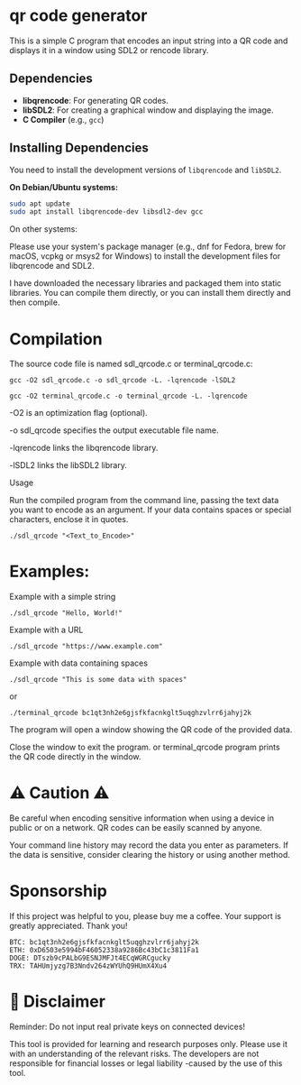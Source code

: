 # qr code generator

This is a simple C program that encodes an input string into a QR code and displays it in a window using SDL2 or rencode library.

## Dependencies

*   **libqrencode**: For generating QR codes.
*   **libSDL2**: For creating a graphical window and displaying the image.
*   **C Compiler** (e.g., `gcc`)

## Installing Dependencies

You need to install the development versions of `libqrencode` and `libSDL2`.

**On Debian/Ubuntu systems:**

```bash
sudo apt update
sudo apt install libqrencode-dev libsdl2-dev gcc
```

On other systems:

Please use your system's package manager (e.g., dnf for Fedora, brew for macOS, vcpkg or msys2 for Windows) to install the development files for libqrencode and SDL2.

I have downloaded the necessary libraries and packaged them into static libraries. You can compile them directly, or you can install them directly and then compile.

# Compilation

The source code file is named sdl_qrcode.c or terminal_qrcode.c:
```
gcc -O2 sdl_qrcode.c -o sdl_qrcode -L. -lqrencode -lSDL2

gcc -O2 terminal_qrcode.c -o terminal_qrcode -L. -lqrencode

```

-O2 is an optimization flag (optional).

-o sdl_qrcode specifies the output executable file name.

-lqrencode links the libqrencode library.

-lSDL2 links the libSDL2 library.

Usage

Run the compiled program from the command line, passing the text data you want to encode as an argument. If your data contains spaces or special characters, enclose it in quotes.
```
./sdl_qrcode "<Text_to_Encode>"
```


# Examples:

Example with a simple string
```
./sdl_qrcode "Hello, World!"
```
Example with a URL
```
./sdl_qrcode "https://www.example.com"
```
Example with data containing spaces
```
./sdl_qrcode "This is some data with spaces"
```
or
```
./terminal_qrcode bc1qt3nh2e6gjsfkfacnkglt5uqghzvlrr6jahyj2k
```
The program will open a window showing the QR code of the provided data.

Close the window to exit the program.
or
terminal_qrcode program prints the QR code directly in the window.

# ⚠️ Caution ⚠️

Be careful when encoding sensitive information when using a device in public or on a network. QR codes can be easily scanned by anyone.

Your command line history may record the data you enter as parameters. If the data is sensitive, consider clearing the history or using another method.

# Sponsorship
If this project was helpful to you, please buy me a coffee. Your support is greatly appreciated. Thank you!
```
BTC: bc1qt3nh2e6gjsfkfacnkglt5uqghzvlrr6jahyj2k
ETH: 0xD6503e5994bF46052338a9286Bc43bC1c3811Fa1
DOGE: DTszb9cPALbG9ESNJMFJt4ECqWGRCgucky
TRX: TAHUmjyzg7B3Nndv264zWYUhQ9HUmX4Xu4
```

# 📜 Disclaimer
Reminder: Do not input real private keys on connected devices!

This tool is provided for learning and research purposes only. Please use it with an understanding of the relevant risks. The developers are not responsible for financial losses or legal liability -caused by the use of this tool.

